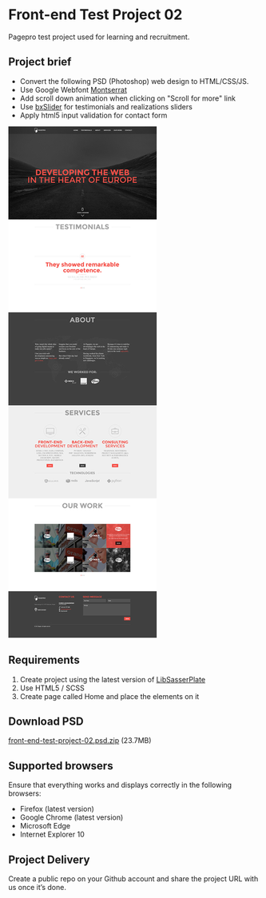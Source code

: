 Front-end Test Project 02
=========================
Pagepro test project used for learning and recruitment.

## Project brief
- Convert the following PSD (Photoshop) web design to HTML/CSS/JS.
- Use Google Webfont [Montserrat](https://www.google.com/fonts/specimen/Montserrat)
- Add scroll down animation when clicking on "Scroll for more" link
- Use [bxSlider](http://bxslider.com/) for testimonials and realizations sliders
- Apply html5 input validation for contact form

![Pagepro](front-end-test-project-02.jpg)

## Requirements
1. Create project using the latest version of [LibSasserPlate](https://github.com/Pagepro/libsasserplate)
2. Use HTML5 / SCSS
3. Create page called Home and place the elements on it


## Download PSD
[front-end-test-project-02.psd.zip](front-end-test-project-02.psd.zip?raw=true) (23.7MB)

## Supported browsers
Ensure that everything works and displays correctly in the following browsers:

- Firefox (latest version)
- Google Chrome (latest version)
- Microsoft Edge
- Internet Explorer 10

## Project Delivery
Create a public repo on your Github account and share the project URL with us once it’s done.
